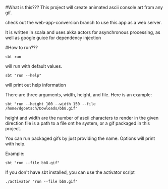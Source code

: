 #What is this???
This project will create animated ascii console art from any gif.

check out the web-app-conversion branch to use this app as a web server.

It is written in scala and uses akka actors for asynchronous processing, as well
as google guice for dependency injection

#How to run???

`sbt run`

will run with default values.

`sbt "run --help"`

will print out help information

There are three arguments, width, height, and file. Here is an example:

`sbt "run --height 100 --width 150 --file /home/dgoetsch/Dowloads/bb8.gif"`

height and width are the number of ascii characters to render in the given direction
file is a path to a file ont he system, or a gif packaged in this project.

You can run packaged gifs by just providing the name. Options will print with help.

Example:

`sbt "run --file bb8.gif"`


If you don't have sbt installed, you can use the activator script

`./activator "run --file bb8.gif"`
